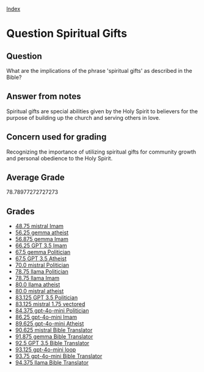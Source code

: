 
[Index](../../index.md)
# Question Spiritual Gifts
## Question
What are the implications of the phrase 'spiritual gifts' as described in the Bible?

## Answer from notes
Spiritual gifts are special abilities given by the Holy Spirit to believers for the purpose of building up the church and serving others in love.

## Concern used for grading
Recognizing the importance of utilizing spiritual gifts for community growth and personal obedience to the Holy Spirit.

## Average Grade
78.78977272727273

## Grades
 * [48.75 mistral Imam](../answers/mistral_Imam/Spiritual_Gifts.md)
 * [56.25 gemma atheist](../answers/gemma_atheist/Spiritual_Gifts.md)
 * [56.875 gemma Imam](../answers/gemma_Imam/Spiritual_Gifts.md)
 * [66.25 GPT 3.5 Imam](../answers/GPT_3.5_Imam/Spiritual_Gifts.md)
 * [67.5 gemma Politician](../answers/gemma_Politician/Spiritual_Gifts.md)
 * [67.5 GPT 3.5 Atheist](../answers/GPT_3.5_Atheist/Spiritual_Gifts.md)
 * [70.0 mistral Politician](../answers/mistral_Politician/Spiritual_Gifts.md)
 * [78.75 llama Politician](../answers/llama_Politician/Spiritual_Gifts.md)
 * [78.75 llama Imam](../answers/llama_Imam/Spiritual_Gifts.md)
 * [80.0 llama atheist](../answers/llama_atheist/Spiritual_Gifts.md)
 * [80.0 mistral atheist](../answers/mistral_atheist/Spiritual_Gifts.md)
 * [83.125 GPT 3.5 Politician](../answers/GPT_3.5_Politician/Spiritual_Gifts.md)
 * [83.125 mistral 1.75 vectored](../answers/mistral_1.75_vectored/Spiritual_Gifts.md)
 * [84.375 gpt-4o-mini Politician](../answers/gpt-4o-mini_Politician/Spiritual_Gifts.md)
 * [86.25 gpt-4o-mini Imam](../answers/gpt-4o-mini_Imam/Spiritual_Gifts.md)
 * [89.625 gpt-4o-mini Atheist](../answers/gpt-4o-mini_Atheist/Spiritual_Gifts.md)
 * [90.625 mistral Bible Translator](../answers/mistral_Bible_Translator/Spiritual_Gifts.md)
 * [91.875 gemma Bible Translator](../answers/gemma_Bible_Translator/Spiritual_Gifts.md)
 * [92.5 GPT 3.5 Bible Translator](../answers/GPT_3.5_Bible_Translator/Spiritual_Gifts.md)
 * [93.125 gpt-4o-mini loop](../answers/gpt-4o-mini_loop/Spiritual_Gifts.md)
 * [93.75 gpt-4o-mini Bible Translator](../answers/gpt-4o-mini_Bible_Translator/Spiritual_Gifts.md)
 * [94.375 llama Bible Translator](../answers/llama_Bible_Translator/Spiritual_Gifts.md)

